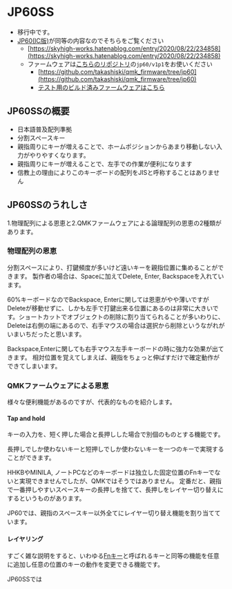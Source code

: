 # JP60SS

* 移行中です。
* [JP60(IC版)](https://skyhigh-works.hatenablog.com/entry/2020/08/22/234858)が同等の内容なのでそちらをご覧ください
  * [https://skyhigh-works.hatenablog.com/entry/2020/08/22/234858](https://skyhigh-works.hatenablog.com/entry/2020/08/22/234858)
  * ファームウェアは[こちらのリポジトリ](https://github.com/takashiski/qmk_firmware/tree/jp60)の`jp60/v1p1`をお使いください
    * [https://github.com/takashiski/qmk_firmware/tree/jp60](https://github.com/takashiski/qmk_firmware/tree/jp60)
    * [テスト用のビルド済みファームウェアはこちら](./jp60_v1p1_default.hex)

## JP60SSの概要

* 日本語普及配列準拠
* 分割スペースキー
* 親指周りにキーが増えることで、ホームポジションからあまり移動しない入力がやりやすくなります。
* 親指周りにキーが増えることで、左手での作業が便利になります
* 信教上の理由によりこのキーボードの配列をJISと呼称することはありません

## JP60SSのうれしさ

1.物理配列による恩恵と2.QMKファームウェアによる論理配列の恩恵の2種類があります。

### 物理配列の恩恵

分割スペースにより、打鍵頻度が多いけど遠いキーを親指位置に集めることができます。
製作者の場合は、Spaceに加えてDelete, Enter, Backspaceを入れています。

60%キーボードなのでBackspace, Enterに関しては恩恵がやや薄いですがDeleteが移動せずに、しかも左手で打鍵出来る位置にあるのは非常に大きいです。ショートカットでオブジェクトの削除に割り当てられることが多いわりに、Deleteは右側の端にあるので、右手マウスの場合は選択から削除というながれがいまいちだったと思います。

Backspace,Enterに関しても右手マウス左手キーボードの時に強力な効果が出てきます。
相対位置を覚えてしまえば、親指をちょっと伸ばすだけで確定動作ができてしまいます。

### QMKファームウェアによる恩恵

様々な便利機能があるのですが、代表的なものを紹介します。

#### Tap and hold

キーの入力を、短く押した場合と長押しした場合で別個のものとする機能です。

長押しでしか使わないキーと短押しでしか使わないキーを一つのキーで実現することができます。

HHKBやMINILA, ノートPCなどのキーボードは独立した固定位置のFnキーでないと実現できませんでしたが、QMKではそうではありません。
定番だと、親指で一番押しやすいスペースキーの長押しを捨てて、長押しをレイヤー切り替えにするというものがあります。

JP60では、親指のスペースキー以外全てにレイヤー切り替え機能を割り当てています。

#### レイヤリング

すごく雑な説明をすると、いわゆる[Fnキー](https://ja.wikipedia.org/wiki/Fn%E3%82%AD%E3%83%BC)と呼ばれるキーと同等の機能を任意に追加し任意の位置のキーの動作を変更できる機能です。

JP60SSでは


